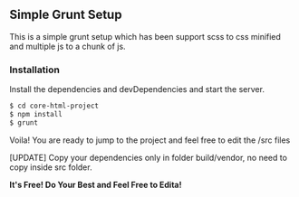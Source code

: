 ## Simple Grunt Setup

This is a simple grunt setup which has been support scss to css minified and multiple js to a chunk of js.


### Installation

Install the dependencies and devDependencies and start the server.

```sh
$ cd core-html-project
$ npm install
$ grunt
```

Voila! You are ready to jump to the project and feel free to edit the /src files


[UPDATE] Copy your dependencies only in folder build/vendor, no need to copy inside src folder. 

**It's Free! Do Your Best and Feel Free to Edita!**

